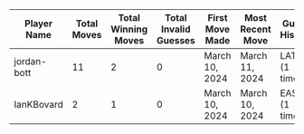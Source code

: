 
| Player Name | Total Moves | Total Winning Moves | Total Invalid Guesses | First Move Made | Most Recent Move | Guess History |
| ----------- | ----------- | ------------------- | --------------------- | --------------- | ---------------- | ------------- |
| jordan-bott | 11 | 2 | 0 | March 10, 2024 | March 11, 2024 | LATHE (1 times!) |
| IanKBovard | 2 | 1 | 0 | March 10, 2024 | March 10, 2024 | EASEL (1 times!) |